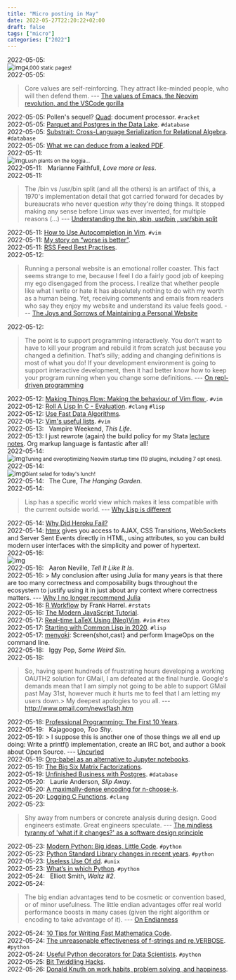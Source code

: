 ```yaml
---
title: "Micro posting in May"
date: 2022-05-27T22:20:22+02:00
draft: false
tags: ["micro"]
categories: ["2022"]
---
```


<a href="#" style="text-decoration: none;">2022-05-05</a>: <br>![img](/img/2022-05-05-22-07-41.png)<small>4,000 static pages!</small><br>
<a href="#" style="text-decoration: none;">2022-05-05</a>:

> Core values are self-reinforcing. They attract like-minded people, who will then defend them. --- [The values of Emacs, the Neovim revolution, and the VSCode gorilla](https://www.murilopereira.com/the-values-of-emacs-the-neovim-revolution-and-the-vscode-gorilla/)<br>

<a href="#" style="text-decoration: none;">2022-05-05</a>: Pollen's sequel? [Quad](https://docs.racket-lang.org/quad/): document processor. `#racket`<br>
<a href="#" style="text-decoration: none;">2022-05-05</a>: [Parquet and Postgres in the Data Lake](https://www.crunchydata.com/blog/parquet-and-postgres-in-the-data-lake). `#database`<br>
<a href="#" style="text-decoration: none;">2022-05-05</a>: [Substrait: Cross-Language Serialization for Relational Algebra](https://substrait.io/). `#database`<br>
<a href="#" style="text-decoration: none;">2022-05-05</a>: [What we can deduce from a leaked PDF](https://matthewbutterick.com/chron/what-we-can-deduce-from-a-leaked-pdf.html).<br>
<a href="#" style="text-decoration: none;">2022-05-11</a>: <br>![img](/img/IMG_2061.JPG)<small>Lush plants on the loggia...</small><br>
<a href="#" style="text-decoration: none;">2022-05-11</a>: <a href="" class="iconfont icon-music" title="rss"></a> &nbsp; Marianne Faithfull, _Love more or less_.<br>
<a href="#" style="text-decoration: none;">2022-05-11</a>:

> The /bin vs /usr/bin split (and all the others) is an artifact of this, a 1970's implementation detail that got carried forward for decades by bureaucrats who never question _why_ they're doing things. It stopped making any sense before Linux was ever invented, for multiple reasons (...) --- [Understanding the bin, sbin, usr/bin , usr/sbin split](http://lists.busybox.net/pipermail/busybox/2010-December/074114.html)<br>

<a href="#" style="text-decoration: none;">2022-05-11</a>: [How to Use Autocompletion in Vim](https://lual.dev/blog/how-to-use-autocompletion-in-vim/). `#vim`<br>
<a href="#" style="text-decoration: none;">2022-05-11</a>: [My story on “worse is better”](https://www.sigbus.info/worse-is-better).<br>
<a href="#" style="text-decoration: none;">2022-05-11</a>: [RSS Feed Best Practises](https://kevincox.ca/2022/05/06/rss-feed-best-practices/).<br>
<a href="#" style="text-decoration: none;">2022-05-12</a>:

> Running a personal website is an emotional roller coaster. This fact seems strange to me, because I feel I do a fairly good job of keeping my ego disengaged from the process. I realize that whether people like what I write or hate it has absolutely nothing to do with my worth as a human being. Yet, receiving comments and emails from readers who say they enjoy my website and understand its value feels good. --- [The Joys and Sorrows of Maintaining a Personal Website](https://cheapskatesguide.org/articles/joys-and-sorrows.html)<br>

<a href="#" style="text-decoration: none;">2022-05-12</a>:

> The point is to support programming interactively. You don’t want to have to kill your program and rebuild it from scratch just because you changed a definition. That’s silly; adding and changing definitions is most of what you do! If your development environment is going to support interactive development, then it had better know how to keep your program running when you change some definitions. --- [On repl-driven programming](https://mikelevins.github.io/posts/2020-12-18-repl-driven/)<br>

<a href="#" style="text-decoration: none;">2022-05-12</a>: [Making Things Flow: Making the behaviour of Vim flow ](https://vimways.org/2019/). `#vim`<br>
<a href="#" style="text-decoration: none;">2022-05-12</a>: [Roll A Lisp In C - Evaluation](https://swatson555.github.io/posts/2022-05-06-make-a-lisp-2.html). `#clang` `#lisp`<br>
<a href="#" style="text-decoration: none;">2022-05-12</a>: [Use Fast Data Algorithms](https://jolynch.github.io/posts/use_fast_data_algorithms/).<br>
<a href="#" style="text-decoration: none;">2022-05-12</a>: [Vim's useful lists](https://codeinthehole.com/tips/vim-lists/). `#vim`<br>
<a href="#" style="text-decoration: none;">2022-05-13</a>: <a href="" class="iconfont icon-music" title="rss"></a> &nbsp; Vampire Weekend, _This Life_.<br>
<a href="#" style="text-decoration: none;">2022-05-13</a>: I just rewrote (again) the build policy for my Stata [lecture notes](/articles/stata-sk/). Org markup language is fantastic after all!<br>
<a href="#" style="text-decoration: none;">2022-05-14</a>: <br>![img](/img/2022-05-14-19-13-53.png)<small>Tuning and overoptimizing Neovim startup time (19 plugins, including 7 opt ones).</small><br>
<a href="#" style="text-decoration: none;">2022-05-14</a>: <br>![img](/img/IMG_2066.JPG)<small>Giant salad for today's lunch!</small><br>
<a href="#" style="text-decoration: none;">2022-05-14</a>: <a href="" class="iconfont icon-music" title="rss"></a> &nbsp; The Cure, _The Hanging Garden_.<br>
<a href="#" style="text-decoration: none;">2022-05-14</a>:

> Lisp has a specific world view which makes it less compatible with the current outside world. --- [Why Lisp is different](http://lispm.de/why-lisp-is-different)<br>

<a href="#" style="text-decoration: none;">2022-05-14</a>: [Why Did Heroku Fail?](https://matt-rickard.com/why-did-heroku-fail/)<br>
<a href="#" style="text-decoration: none;">2022-05-14</a>: [htmx](https://htmx.org/) gives you access to AJAX, CSS Transitions, WebSockets and Server Sent Events directly in HTML, using attributes, so you can build modern user interfaces with the simplicity and power of hypertext.<br>
<a href="#" style="text-decoration: none;">2022-05-16</a>: <br>![img](/img/IMG_2073.JPG)<br>
<a href="#" style="text-decoration: none;">2022-05-16</a>: <a href="" class="iconfont icon-music" title="rss"></a> &nbsp; Aaron Neville, _Tell It Like It Is_.<br>
<a href="#" style="text-decoration: none;">2022-05-16</a>: > My conclusion after using Julia for many years is that there are too many correctness and composability bugs throughout the ecosystem to justify using it in just about any context where correctness matters. --- [Why I no longer recommend Julia](https://yuri.is/not-julia/)<br>
<a href="#" style="text-decoration: none;">2022-05-16</a>: [R Workflow](https://www.fharrell.com/post/rflow) by Frank Harrel. `#rstats`<br>
<a href="#" style="text-decoration: none;">2022-05-16</a>: [The Modern JavaScript Tutorial](https://javascript.info/).<br>
<a href="#" style="text-decoration: none;">2022-05-17</a>: [Real-time LaTeX Using (Neo)Vim](https://ejmastnak.github.io/tutorials/vim-latex/intro.html). `#vim` `#tex`<br>
<a href="#" style="text-decoration: none;">2022-05-17</a>: [Starting with Common Lisp in 2020](https://dnaeon.github.io/starting-with-common-lisp-in-2020/). `#lisp`<br>
<a href="#" style="text-decoration: none;">2022-05-17</a>: [menyoki](https://github.com/orhun/menyoki): Screen{shot,cast} and perform ImageOps on the command line.<br>
<a href="#" style="text-decoration: none;">2022-05-18</a>: <a href="" class="iconfont icon-music" title="rss"></a> &nbsp; Iggy Pop, _Some Weird Sin_.<br>
<a href="#" style="text-decoration: none;">2022-05-18</a>:

> So, having spent hundreds of frustrating hours developing a working OAUTH2 solution for GMail, I am defeated at the final hurdle. Google's demands mean that I am simply not going to be able to support GMail past May 31st, however much it hurts me to feel that I am letting my users down.> My deepest apologies to you all. --- <http://www.pmail.com/newsflash.htm><br>

<a href="#" style="text-decoration: none;">2022-05-18</a>: [Professional Programming: The First 10 Years](https://thorstenball.com/blog/2022/05/17/professional-programming-the-first-10-years/).<br>
<a href="#" style="text-decoration: none;">2022-05-19</a>: <a href="" class="iconfont icon-music" title="rss"></a> &nbsp; Kajagoogoo, _Too Shy_.<br>
<a href="#" style="text-decoration: none;">2022-05-19</a>: > I suppose this is another one of those things we all end up doing: Write a printf() implementation, create an IRC bot, and author a book about Open Source. --- [Uncurled](https://un.curl.dev/intro)<br>
<a href="#" style="text-decoration: none;">2022-05-19</a>: [Org-babel as an alternative to Jupyter notebooks](https://betaplane.github.io/programming/2018-07-24-Org-babel-as-an-alternative-to-Jupyter-notebooks/).<br>
<a href="#" style="text-decoration: none;">2022-05-19</a>: [The Big Six Matrix Factorizations](https://nhigham.com/2022/05/18/the-big-six-matrix-factorizations/).<br>
<a href="#" style="text-decoration: none;">2022-05-19</a>: [Unfinished Business with Postgres](https://www.craigkerstiens.com/2022/05/18/unfinished-business-with-postgres/). `#database`<br>
<a href="#" style="text-decoration: none;">2022-05-20</a>: <a href="" class="iconfont icon-music" title="rss"></a> &nbsp; Laurie Anderson, _Slip Away_.<br>
<a href="#" style="text-decoration: none;">2022-05-20</a>: [A maximally-dense encoding for n-choose-k](https://www.farside.org.uk/201311/encoding_n_choose_k).<br>
<a href="#" style="text-decoration: none;">2022-05-20</a>: [Logging C Functions](https://justine.lol/ftrace/). `#clang`<br>
<a href="#" style="text-decoration: none;">2022-05-23</a>:

> Shy away from numbers or concrete analysis during design. Good engineers estimate. Great engineers speculate. --- [The mindless tyranny of 'what if it changes?' as a software design principle](https://chriskiehl.com/article/the-tyranny-of-what-if-it-changes)<br>

<a href="#" style="text-decoration: none;">2022-05-23</a>: [Modern Python: Big ideas, Little Code](https://github.com/rhettinger/modernpython). `#python`<br>
<a href="#" style="text-decoration: none;">2022-05-23</a>: [Python Standard Library changes in recent years](https://antonz.org/python-stdlib-changes/). `#python`<br>
<a href="#" style="text-decoration: none;">2022-05-23</a>: [Useless Use Of dd](https://www.vidarholen.net/contents/blog/?p=479). `#unix`<br>
<a href="#" style="text-decoration: none;">2022-05-23</a>: [What’s in which Python](https://nedbatchelder.com/text/which-py.html). `#python`<br>
<a href="#" style="text-decoration: none;">2022-05-24</a>: <a href="" class="iconfont icon-music" title="rss"></a> &nbsp; Elliott Smith, _Waltz #2_.<br>
<a href="#" style="text-decoration: none;">2022-05-24</a>:

> The big endian advantages tend to be cosmetic or convention based, or of minor usefulness. The little endian advantages offer real world performance boosts in many cases (given the right algorithm or encoding to take advantage of it). --- [On Endianness](https://www.technicalsourcery.net/posts/on-endianness/)<br>

<a href="#" style="text-decoration: none;">2022-05-24</a>: [10 Tips for Writing Fast Mathematica Code](https://blog.wolfram.com/2011/12/07/10-tips-for-writing-fast-mathematica-code/).<br>
<a href="#" style="text-decoration: none;">2022-05-24</a>: [The unreasonable effectiveness of f‍-‍strings and re.VERBOSE](https://death.andgravity.com/f-re). `#python`<br>
<a href="#" style="text-decoration: none;">2022-05-24</a>: [Useful Python decorators for Data Scientists](https://bytepawn.com/python-decorators-for-data-scientists.html). `#python`<br>
<a href="#" style="text-decoration: none;">2022-05-25</a>: [Bit Twiddling Hacks](https://graphics.stanford.edu/~seander/bithacks.html).<br>
<a href="#" style="text-decoration: none;">2022-05-26</a>: [Donald Knuth on work habits, problem solving, and happiness](https://shuvomoy.github.io/blogs/posts/Knuth-on-work-habits-and-problem-solving-and-happiness/).<br>
